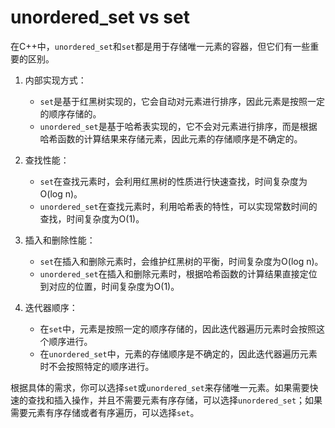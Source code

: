 # unordered_set vs set

在C++中，`unordered_set`和`set`都是用于存储唯一元素的容器，但它们有一些重要的区别。

1. 内部实现方式：
   - `set`是基于红黑树实现的，它会自动对元素进行排序，因此元素是按照一定的顺序存储的。
   - `unordered_set`是基于哈希表实现的，它不会对元素进行排序，而是根据哈希函数的计算结果来存储元素，因此元素的存储顺序是不确定的。

2. 查找性能：
   - `set`在查找元素时，会利用红黑树的性质进行快速查找，时间复杂度为O(log n)。
   - `unordered_set`在查找元素时，利用哈希表的特性，可以实现常数时间的查找，时间复杂度为O(1)。

3. 插入和删除性能：
   - `set`在插入和删除元素时，会维护红黑树的平衡，时间复杂度为O(log n)。
   - `unordered_set`在插入和删除元素时，根据哈希函数的计算结果直接定位到对应的位置，时间复杂度为O(1)。

4. 迭代器顺序：
   - 在`set`中，元素是按照一定的顺序存储的，因此迭代器遍历元素时会按照这个顺序进行。
   - 在`unordered_set`中，元素的存储顺序是不确定的，因此迭代器遍历元素时不会按照特定的顺序进行。

根据具体的需求，你可以选择`set`或`unordered_set`来存储唯一元素。如果需要快速的查找和插入操作，并且不需要元素有序存储，可以选择`unordered_set`；如果需要元素有序存储或者有序遍历，可以选择`set`。
